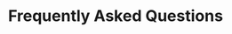 ---
title: Frequently Asked Questions
sidenav: true
parent: About
category: Joint Health Information Exchange
sortOrder: 3
faqQuestions:
  - question: What is the joint health information exchange?
    answer: Launched in April 2020 by the Federal Electronic Health Record Modernization (FEHRM) office, the joint health information exchange (HIE) builds upon the success of the Department of Defense (DOD) and Department of Veterans Affairs (VA) HIE work.<br /><br />The joint HIE is a secure gateway used to connect to participating provider organizations across the United States who agree to securely share clinical information with the DOD, VA, Department of Homeland Security’s U.S. Coast Guard (USCG) and Department of Commerce's National Oceanic and Atmospheric Administration (NOAA) providers. Participating provider organizations include single-physician offices to multi-hospital systems outside the federal health care systems (for example, DOD, VA, USCG and NOAA) that participate in the joint HIE. W﻿hile the federal EHR is the federal source for a patient's health history, the joint HIE links the EHR information with participating provider organizations.<br /><br />The joint HIE enhances the ability of DOD, VA, USCG and NOAA providers to access patient electronic health information quickly and securely from participating provider organizations and vice versa. Participating provider organizations now have a single point of entry to request and access DOD, VA, USCG and NOAA patient information to support the continuity of care for Service members, Veterans and other beneficiaries.<br /><br />The launch of the joint HIE is a critical step forward in significantly expanding DOD, VA, USCG and NOAA partnerships and interoperable capabilities. The FEHRM continues to optimize and expand the joint HIE.
  - question: What information is shared through the joint health information exchange?
    answer: The information shared through the joint health information exchange includes prescriptions, allergies, illnesses, lab and radiology results, immunizations, past medical procedures and clinical notes.
  - question: What are the benefits of the joint health information exchange?
    answer: COVID-19 showed us how important efficient electronic health information sharing is for clinicians on the front lines. The more information they have about their patients, the better they can meet their needs.<br /><br />The Federal Electronic Health Record Modernization (FEHRM) office, Department of Defense (DOD) and Department of Veterans Affairs launched the joint health information exchange (HIE) in the middle of the pandemic. During this critical time, the joint HIE is enhancing the ability of DOD, VA, Department of Homeland Security's U.S. Coast Guard and Department of Commerce's National Oceanic and Atmospheric Administration providers to share patient electronic health information quickly and securely with participating provider organizations.<br /><br />It’s magical when a patient shows up at a health care system and that system already knows about the patient and what happened in a different health care system and acts like its normal. This is the experience the Departments are building toward.<br /><br />With 60% of Department of Defense (DOD) beneficiaries accessing care outside of the federal health care systems, and 30% of Department of Veterans Affairs (VA) beneficiaries doing so, DOD and VA have a lot of intersection with outside provider organizations and need to be able to efficiently exchange data.<br /><br />By combining DOD and VA’s individual HIEs into a single joint HIE, we significantly expanded the data available to all clinicians.<br /><br />Our recent expansion to include the CommonWell Health Alliance in our joint HIE brings a nationwide network of 15,000-plus hospitals and clinics to the 46,000-plus community partners already part of the joint HIE.<br /><br />This means our providers have access to even more information about their patients to make the best care decisions. Learn more about the benefits of the joint HIE to <a href="/join-the-joint-hie">providers</a> and to <a href="/learn-about-the-joint-hie">patients</a>.
  - question: How do I share my DOD or VA medical records with an outside provider?
    answer: Your medical records should be visible in your <a href="https://myaccess.dmdc.osd.mil/identitymanagement/app/login">MHS GENESIS patient portal</a> or <a href="https://www.myhealth.va.gov/mhv-portal-web/home">My HealtheVet patient portal</a>. Additionally, if your outside provider is a member of either the CommonWell or eHealth Exchange network, they have the ability to retrieve your DOD, VA, USCG and/or NOAA records.<br /><br />These networks, comprised of 100,000 members ranging from single-physician offices to multi-hospital systems, participate in the joint health information exchange (HIE). The joint HIE is a secure gateway that connects your federal EHR information with EHR information from participating provider organizations that provide care outside of DOD, VA, USCG or NOAA.<br /><br />Visit <a href="https://health.mil/">Health.mil</a> for the list of provider organizations who are part of the joint HIE. If your provider organization is not part of the joint EHR, encourage them to join by directing them to the FEHRM website for more information.
---